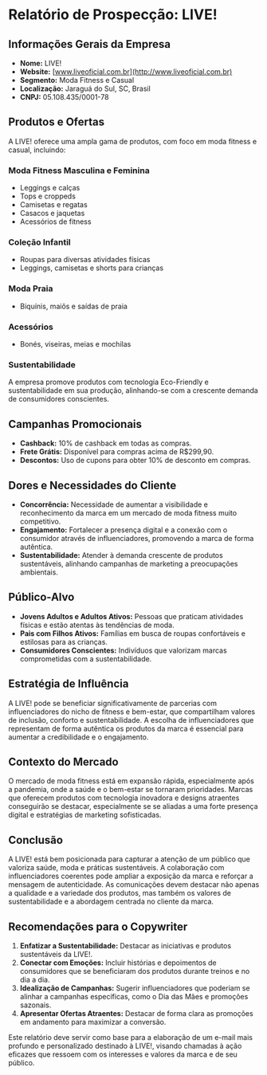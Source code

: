 # Relatório de Prospecção: LIVE!

## Informações Gerais da Empresa
- **Nome:** LIVE!
- **Website:** [www.liveoficial.com.br](http://www.liveoficial.com.br)
- **Segmento:** Moda Fitness e Casual
- **Localização:** Jaraguá do Sul, SC, Brasil
- **CNPJ:** 05.108.435/0001-78

## Produtos e Ofertas
A LIVE! oferece uma ampla gama de produtos, com foco em moda fitness e casual, incluindo:

### Moda Fitness Masculina e Feminina
- Leggings e calças
- Tops e croppeds
- Camisetas e regatas
- Casacos e jaquetas
- Acessórios de fitness

### Coleção Infantil
- Roupas para diversas atividades físicas
- Leggings, camisetas e shorts para crianças

### Moda Praia
- Biquínis, maiôs e saídas de praia

### Acessórios
- Bonés, viseiras, meias e mochilas

### Sustentabilidade
A empresa promove produtos com tecnologia Eco-Friendly e sustentabilidade em sua produção, alinhando-se com a crescente demanda de consumidores conscientes.

## Campanhas Promocionais
- **Cashback:** 10% de cashback em todas as compras.
- **Frete Grátis:** Disponível para compras acima de R$299,90.
- **Descontos:** Uso de cupons para obter 10% de desconto em compras.

## Dores e Necessidades do Cliente
- **Concorrência:** Necessidade de aumentar a visibilidade e reconhecimento da marca em um mercado de moda fitness muito competitivo.
- **Engajamento:** Fortalecer a presença digital e a conexão com o consumidor através de influenciadores, promovendo a marca de forma autêntica.
- **Sustentabilidade:** Atender à demanda crescente de produtos sustentáveis, alinhando campanhas de marketing a preocupações ambientais.

## Público-Alvo
- **Jovens Adultos e Adultos Ativos:** Pessoas que praticam atividades físicas e estão atentas às tendências de moda.
- **Pais com Filhos Ativos:** Famílias em busca de roupas confortáveis e estilosas para as crianças.
- **Consumidores Conscientes:** Indivíduos que valorizam marcas comprometidas com a sustentabilidade.

## Estratégia de Influência
A LIVE! pode se beneficiar significativamente de parcerias com influenciadores do nicho de fitness e bem-estar, que compartilham valores de inclusão, conforto e sustentabilidade. A escolha de influenciadores que representam de forma autêntica os produtos da marca é essencial para aumentar a credibilidade e o engajamento.

## Contexto do Mercado
O mercado de moda fitness está em expansão rápida, especialmente após a pandemia, onde a saúde e o bem-estar se tornaram prioridades. Marcas que oferecem produtos com tecnologia inovadora e designs atraentes conseguirão se destacar, especialmente se se aliadas a uma forte presença digital e estratégias de marketing sofisticadas.

## Conclusão
A LIVE! está bem posicionada para capturar a atenção de um público que valoriza saúde, moda e práticas sustentáveis. A colaboração com influenciadores coerentes pode ampliar a exposição da marca e reforçar a mensagem de autenticidade. As comunicações devem destacar não apenas a qualidade e a variedade dos produtos, mas também os valores de sustentabilidade e a abordagem centrada no cliente da marca.

## Recomendações para o Copywriter
1. **Enfatizar a Sustentabilidade:** Destacar as iniciativas e produtos sustentáveis da LIVE!.
2. **Conectar com Emoções:** Incluir histórias e depoimentos de consumidores que se beneficiaram dos produtos durante treinos e no dia a dia.
3. **Idealização de Campanhas:** Sugerir influenciadores que poderiam se alinhar a campanhas específicas, como o Dia das Mães e promoções sazonais.
4. **Apresentar Ofertas Atraentes:** Destacar de forma clara as promoções em andamento para maximizar a conversão.

Este relatório deve servir como base para a elaboração de um e-mail mais profundo e personalizado destinado à LIVE!, visando chamadas à ação eficazes que ressoem com os interesses e valores da marca e de seu público.